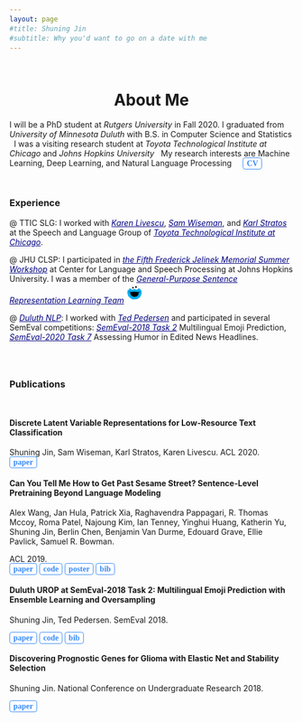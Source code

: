 ```yaml
---
layout: page
#title: Shuning Jin
#subtitle: Why you'd want to go on a date with me
---
```


<style>
.button {
  font: bold 14px Palatino;
  text-decoration: none;
  background-color: #FFFFFF;
  color: #388af7;
  padding: 2px 6px 2px 6px;
  border-top: 1px solid #388af7;
  border-right: 1px solid  #388af7;
  border-bottom: 1px solid  #388af7;
  border-left: 1px solid  #388af7;
  border-radius:0.3em;
}
.link {
  border: none;
  color: #000080;
}
.bluetext {
  display: inline;
  color: #388af7;
}
</style>


<div style="height:1em"> </div>
<h1 style="text-align:center;">About Me</h1>

I will be a PhD student at *Rutgers University* in Fall 2020.
I graduated from *University of Minnesota Duluth* with B.S. in Computer Science and Statistics <i class="fa fa-paw">&nbsp;</i>
I was a visiting research student at *Toyota Technological Institute at Chicago* and *Johns Hopkins University* <i class="fa fa-paw">&nbsp;</i>
My research interests are Machine Learning, Deep Learning, and Natural Language Processing <i class="fa fa-paw">&nbsp;</i>
&nbsp; <a href="/file/CV_of_Shuning_Jin.pdf" class="button">CV</a>

<!--
<span class="fa fa-paper-plane-o about-icon"></span>
<span class="fa fa-graduation-cap about-icon"></span>
<span class="fa fa-paper-plane about-icon"></span>
<span class="fa fa-rocket about-icon"></span>
<span class="fa fa-search about-icon"></span>
-->

<!-- https://ttic.uchicago.edu/~klivescu/SLATTIC/
https://www.d.umn.edu/~tpederse/group.html
[General-Purpose Sentence Representation Learning Team](https://jsalt18-sentence-repl.github.io)
[SemEval-2018 Task 2: Multilingual Emoji Prediction](https://competitions.codalab.org/competitions/17344)
[SemEval-2020 Task 7: Assessing Humor in Edited News Headlines](https://competitions.codalab.org/competitions/20970).
[Ted Pedersen](https://www.d.umn.edu/~tpederse/)
-->


<!-- <p class="about-text">
<span class="fa fa-graduation-cap about-icon"></span>
I graduated from University of Minnesota Duluth with B.S. in Computer Science and Statistics in 2019.
</p>

<p class="about-text">
<span class="fa fa-search about-icon"></span>
My research interests are: Machine Learning, Deep Learning, and Natural Language Processing.
</p>

<p class="about-text">
<span class="fa fa-search about-icon"></span>
Visiting research student at: Toyota Technological Institute at Chicago (2019-2020), Johns Hopkins University (2018).
</p> -->

<!--
<p class="about-text">
<span class="fa fa-globe about-icon"></span>
I am from <a href="https://en.wikipedia.org/wiki/Wenzhou">Wenzhou</a>, China.
My Chinese name is <img src="/img/my_chinese_name.png" alt="" style="height:30px;margin-bottom:10px;">.
</p>
-->
<!--<span style="font-family:STKaiti;font-weight:bold;">  </span>. -->


<div style="height:1em"> </div>

### Experience


<!-- <span class="bluetext">@ TTIC SLG</span>: -->
@ TTIC SLG: I worked with
<a href="https://ttic.uchicago.edu/~klivescu/" class="link">*Karen Livescu*</a>,
<a href="https://swiseman.github.io" class="link">*Sam Wiseman*</a>, and
<a href="http://karlstratos.com" class="link">*Karl Stratos*</a>
at the Speech and Language Group of
<a href="https://www.ttic.edu" class="link">*Toyota Technological Institute at Chicago*</a>.



<!-- @ JHU CLSP:  -->
<!-- <a class="button">@ JHU CLSP</a> -->
<!-- <span class="bluetext"> @ JHU CLSP </span>:  -->
@ JHU CLSP: I participated in
<a href="https://www.clsp.jhu.edu/workshops/18-workshop/" class="link">*the Fifth Frederick Jelinek Memorial Summer Workshop*</a>
at Center for Language and Speech Processing at Johns Hopkins University. I was a member of the
<a href="https://jsalt18-sentence-repl.github.io" class="link">*General-Purpose Sentence Representation Learning Team*</a>
<img src="/img/cookie_monster.png" alt="cookie monster" style="height:30px;margin-bottom:5px;">


<!-- @ Duluth NLP -->
<!-- <a class="button">@ Duluth NLP</a> -->
<!-- <span class="bluetext">@ Duluth NLP</span>: -->


@ <a href="https://www.d.umn.edu/~tpederse/group.html" class="link">*Duluth NLP*</a>: I worked with <a href="https://www.d.umn.edu/~tpederse/" class="link">*Ted Pedersen*</a>
and participated in several SemEval competitions:
<a href="https://competitions.codalab.org/competitions/17344" class="link">*SemEval-2018 Task 2*</a>
Multilingual Emoji Prediction,
<a href="https://competitions.codalab.org/competitions/20970" class="link">*SemEval-2020 Task 7*</a>
Assessing Humor in Edited News Headlines.



<!-- Here are some projects I have worked on: -->

<!--

#### Sentence Representation Learning
- In the summer of 2018, I participated in [the Fifth Frederick Jelinek Memorial Summer Workshop](https://www.clsp.jhu.edu/workshops/18-workshop/) at Center for Language and Speech Processing (CLSP) at Johns Hopkins University. I was a member of the [General-Purpose Sentence Representation Learning Team](https://jsalt18-sentence-repl.github.io) <img src="/img/cookie_monster.png" alt="" style="height:30px;margin-bottom:5px;">

<div style="height:1em"> </div>

 -->


<!-- #### Multilingual Emoji Prediction for Tweets
- I took part in [SemEval-2018 Task 2: Multilingual Emoji Prediction](https://competitions.codalab.org/competitions/17344) with Ted Pedersen. Our ensemble classifier ranked 18/47 in Subtask 1 English, and 5/20 in Subtask 2 Spanish. -->

<!-- 😊 😛 😄 😮
- I am now improving the system with deep learning <span class="fa fa-magic"> </span>
-->

<!-- <div style="height:1em"> </div>
#### Gene Selection for Survival Data with Glioma
- Within a pool of thousands of genes, which ones can be used to predict survival risks of brain tumor patients? In the fall of 2017, I conducted a biostatistics-centric project, investigating survival analysis and variable selection. -->
<!--  [UROP](https://ugresearch.umn.edu/urop)-->
<div style="height:2em"> </div>

### Publications
<div style="height:1em"> </div>


#### Discrete Latent Variable Representations for Low-Resource Text Classification

Shuning Jin, Sam Wiseman, Karl Stratos, Karen Livescu. ACL 2020. <br>
<a href="https://arxiv.org/abs/2006.06226" class="button">paper</a>

<!-- [[Paper]](https://arxiv.org/abs/2006.06226) -->


#### Can You Tell Me How to Get Past Sesame Street? Sentence-Level Pretraining Beyond Language Modeling
Alex Wang, Jan Hula, Patrick Xia, Raghavendra Pappagari, R. Thomas Mccoy, Roma Patel, Najoung Kim, Ian Tenney, Yinghui Huang, Katherin Yu, Shuning Jin, Berlin Chen, Benjamin Van Durme, Edouard Grave, Ellie Pavlick, Samuel R. Bowman.
<!--  In Proceedings of the Annual Meeting of the Association for Computational Linguistics (ACL). -->
ACL 2019. <br>
<a href="https://arxiv.org/abs/1812.10860" class="button">paper</a>
<a href="https://github.com/nyu-mll/jiant/tree/bert-friends-exps" class="button">code</a>
<a href="/file/poster_wang19tell.pdf" class="button">poster</a>
<a href="https://www.aclweb.org/anthology/P19-1439.bib" class="button">bib</a>

<!-- [[Paper]](https://arxiv.org/pdf/1812.10860.pdf)
[[Code]](https://github.com/nyu-mll/jiant/tree/bert-friends-exps)
[[BibTeX]](https://www.aclweb.org/anthology/P19-1439.bib)
[[Poster]](/img/poster_wang19tell.pdf) -->

#### Duluth UROP at SemEval-2018 Task 2: Multilingual Emoji Prediction with Ensemble Learning and Oversampling
Shuning Jin, Ted Pedersen. SemEval 2018. <br>
<!--  In Proceedings of International Workshop on Semantic Evaluation (SemEval). -->
<a href="https://aclweb.org/anthology/S18-1077" class="button">paper</a>
<a href="https://github.com/shuningjin/SemEval2018-Task2-EmojiDetection" class="button">code</a>
<a href="https://www.aclweb.org/anthology/S18-1077.bib" class="button">bib</a>

<!-- [[Paper]](https://aclweb.org/anthology/S18-1077)
[[Code]](https://github.com/shuningjin/SemEval2018-Task2-EmojiDetection)
[[BibTeX]](https://www.aclweb.org/anthology/S18-1077.bib) -->

#### Discovering Prognostic Genes for Glioma with Elastic Net and Stability Selection
Shuning Jin. National Conference on Undergraduate Research 2018. <br>
<!--  In Proceedings of National Conference on Undergraduate Research (NCUR). -->
<a href="https://www.ncurproceedings.org/ojs/index.php/NCUR2018/article/download/2687/1396" class="button">paper</a>
<!-- [[Paper]](http://www.ncurproceedings.org/ojs/index.php/NCUR2018/article/view/2687/1396) -->
